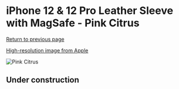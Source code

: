 # iPhone 12 & 12 Pro Leather Sleeve with MagSafe - Pink Citrus

[Return to previous page](/iphone_12)

[High-resolution image from Apple](https://store.storeimages.cdn-apple.com/8756/as-images.apple.com/is/MHYA3?wid=4500&hei=4500&fmt=png)

<div style="width: 500px"><img src="/everyphone/MHYA3.png" alt="Pink Citrus"></div>

## Under construction
